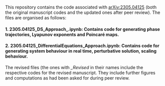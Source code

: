 This repository contains the code associated with [arXiv:2305.04125](https://arxiv.org/abs/2305.04125) (both the original manuscript codes and the updated ones after peer review). The files are organised as follows:
#### 1. 2305.04125_DS_Approach_.ipynb: Contains code for generating phase trajectories, Lyapunov exponents and Poincaré maps. 
#### 2. 2305.04125_DifferentialEquations_Approach.ipynb: Contains code for generating system behaviour in real time, perturbative solution, scaling behaviour.
The revised files (the ones with *_Revised* in their names include the respective codes for the revised manuscript. They include further figures and computations as had been asked for during peer review. 
